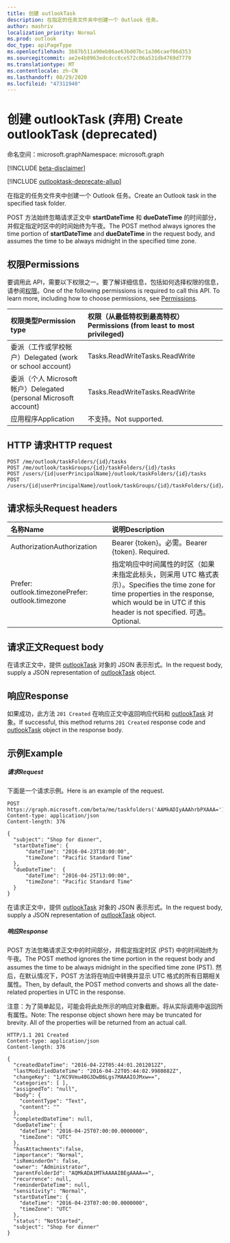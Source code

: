 ```yaml
---
title: 创建 outlookTask
description: 在指定的任务文件夹中创建一个 Outlook 任务。
author: mashriv
localization_priority: Normal
ms.prod: outlook
doc_type: apiPageType
ms.openlocfilehash: 3b87b511a90eb86ae63bd07bc1a306caef06d353
ms.sourcegitcommit: ae2e4b8963edcdcc8ce572c06a531db4769d7779
ms.translationtype: MT
ms.contentlocale: zh-CN
ms.lasthandoff: 08/29/2020
ms.locfileid: "47311940"
---
```

# <a name="create-outlooktask-deprecated"></a><span data-ttu-id="97f83-103">创建 outlookTask (弃用) </span><span class="sxs-lookup"><span data-stu-id="97f83-103">Create outlookTask (deprecated)</span></span>

<span data-ttu-id="97f83-104">命名空间：microsoft.graph</span><span class="sxs-lookup"><span data-stu-id="97f83-104">Namespace: microsoft.graph</span></span>

[!INCLUDE [beta-disclaimer](../../includes/beta-disclaimer.md)]

[!INCLUDE [outlooktask-deprecate-allup](../../includes/outlooktask-deprecate-allup.md)]


<span data-ttu-id="97f83-105">在指定的任务文件夹中创建一个 Outlook 任务。</span><span class="sxs-lookup"><span data-stu-id="97f83-105">Create an Outlook task in the specified task folder.</span></span>

<span data-ttu-id="97f83-106">POST 方法始终忽略请求正文中 **startDateTime** 和 **dueDateTime** 的时间部分，并假定指定时区中的时间始终为午夜。</span><span class="sxs-lookup"><span data-stu-id="97f83-106">The POST method always ignores the time portion of **startDateTime** and **dueDateTime** in the request body, and assumes the time to be always midnight in the specified time zone.</span></span>

## <a name="permissions"></a><span data-ttu-id="97f83-107">权限</span><span class="sxs-lookup"><span data-stu-id="97f83-107">Permissions</span></span>
<span data-ttu-id="97f83-p101">要调用此 API，需要以下权限之一。要了解详细信息，包括如何选择权限的信息，请参阅[权限](/graph/permissions-reference)。</span><span class="sxs-lookup"><span data-stu-id="97f83-p101">One of the following permissions is required to call this API. To learn more, including how to choose permissions, see [Permissions](/graph/permissions-reference).</span></span>

|<span data-ttu-id="97f83-110">权限类型</span><span class="sxs-lookup"><span data-stu-id="97f83-110">Permission type</span></span>      | <span data-ttu-id="97f83-111">权限（从最低特权到最高特权）</span><span class="sxs-lookup"><span data-stu-id="97f83-111">Permissions (from least to most privileged)</span></span>              |
|:--------------------|:---------------------------------------------------------|
|<span data-ttu-id="97f83-112">委派（工作或学校帐户）</span><span class="sxs-lookup"><span data-stu-id="97f83-112">Delegated (work or school account)</span></span> | <span data-ttu-id="97f83-113">Tasks.ReadWrite</span><span class="sxs-lookup"><span data-stu-id="97f83-113">Tasks.ReadWrite</span></span>    |
|<span data-ttu-id="97f83-114">委派（个人 Microsoft 帐户）</span><span class="sxs-lookup"><span data-stu-id="97f83-114">Delegated (personal Microsoft account)</span></span> | <span data-ttu-id="97f83-115">Tasks.ReadWrite</span><span class="sxs-lookup"><span data-stu-id="97f83-115">Tasks.ReadWrite</span></span>    |
|<span data-ttu-id="97f83-116">应用程序</span><span class="sxs-lookup"><span data-stu-id="97f83-116">Application</span></span> | <span data-ttu-id="97f83-117">不支持。</span><span class="sxs-lookup"><span data-stu-id="97f83-117">Not supported.</span></span> |

## <a name="http-request"></a><span data-ttu-id="97f83-118">HTTP 请求</span><span class="sxs-lookup"><span data-stu-id="97f83-118">HTTP request</span></span>
<!-- { "blockType": "ignored" } -->
```http
POST /me/outlook/taskFolders/{id}/tasks
POST /me/outlook/taskGroups/{id}/taskFolders/{id}/tasks
POST /users/{id|userPrincipalName}/outlook/taskFolders/{id}/tasks
POST /users/{id|userPrincipalName}/outlook/taskGroups/{id}/taskFolders/{id}/tasks
```
## <a name="request-headers"></a><span data-ttu-id="97f83-119">请求标头</span><span class="sxs-lookup"><span data-stu-id="97f83-119">Request headers</span></span>
| <span data-ttu-id="97f83-120">名称</span><span class="sxs-lookup"><span data-stu-id="97f83-120">Name</span></span>       | <span data-ttu-id="97f83-121">说明</span><span class="sxs-lookup"><span data-stu-id="97f83-121">Description</span></span>|
|:---------------|:----------|
| <span data-ttu-id="97f83-122">Authorization</span><span class="sxs-lookup"><span data-stu-id="97f83-122">Authorization</span></span>  | <span data-ttu-id="97f83-p102">Bearer {token}。必需。</span><span class="sxs-lookup"><span data-stu-id="97f83-p102">Bearer {token}. Required.</span></span> |
| <span data-ttu-id="97f83-125">Prefer: outlook.timezone</span><span class="sxs-lookup"><span data-stu-id="97f83-125">Prefer: outlook.timezone</span></span> | <span data-ttu-id="97f83-126">指定响应中时间属性的时区（如果未指定此标头，则采用 UTC 格式表示）。</span><span class="sxs-lookup"><span data-stu-id="97f83-126">Specifies the time zone for time properties in the response, which would be in UTC if this header is not specified.</span></span> <span data-ttu-id="97f83-127">可选。</span><span class="sxs-lookup"><span data-stu-id="97f83-127">Optional.</span></span>|

## <a name="request-body"></a><span data-ttu-id="97f83-128">请求正文</span><span class="sxs-lookup"><span data-stu-id="97f83-128">Request body</span></span>
<span data-ttu-id="97f83-129">在请求正文中，提供 [outlookTask](../resources/outlooktask.md) 对象的 JSON 表示形式。</span><span class="sxs-lookup"><span data-stu-id="97f83-129">In the request body, supply a JSON representation of [outlookTask](../resources/outlooktask.md) object.</span></span>

## <a name="response"></a><span data-ttu-id="97f83-130">响应</span><span class="sxs-lookup"><span data-stu-id="97f83-130">Response</span></span>

<span data-ttu-id="97f83-131">如果成功，此方法 `201 Created` 在响应正文中返回响应代码和 [outlookTask](../resources/outlooktask.md) 对象。</span><span class="sxs-lookup"><span data-stu-id="97f83-131">If successful, this method returns `201 Created` response code and [outlookTask](../resources/outlooktask.md) object in the response body.</span></span>

## <a name="example"></a><span data-ttu-id="97f83-132">示例</span><span class="sxs-lookup"><span data-stu-id="97f83-132">Example</span></span>
##### <a name="request"></a><span data-ttu-id="97f83-133">请求</span><span class="sxs-lookup"><span data-stu-id="97f83-133">Request</span></span>
<span data-ttu-id="97f83-134">下面是一个请求示例。</span><span class="sxs-lookup"><span data-stu-id="97f83-134">Here is an example of the request.</span></span>
<!-- {
  "blockType": "request",
  "name": "create_outlooktask_from_outlooktaskfolder"
}-->
```http
POST https://graph.microsoft.com/beta/me/taskfolders('AAMkADIyAAAhrbPXAAA=')/tasks
Content-type: application/json
Content-length: 376

{
  "subject": "Shop for dinner",
  "startDateTime": {
      "dateTime": "2016-04-23T18:00:00",
      "timeZone": "Pacific Standard Time"
  },
  "dueDateTime":  {
      "dateTime": "2016-04-25T13:00:00",
      "timeZone": "Pacific Standard Time"
  }
}
```
<span data-ttu-id="97f83-135">在请求正文中，提供 [outlookTask](../resources/outlooktask.md) 对象的 JSON 表示形式。</span><span class="sxs-lookup"><span data-stu-id="97f83-135">In the request body, supply a JSON representation of [outlookTask](../resources/outlooktask.md) object.</span></span>
##### <a name="response"></a><span data-ttu-id="97f83-136">响应</span><span class="sxs-lookup"><span data-stu-id="97f83-136">Response</span></span>
<span data-ttu-id="97f83-137">POST 方法忽略请求正文中的时间部分，并假定指定时区 (PST) 中的时间始终为午夜。</span><span class="sxs-lookup"><span data-stu-id="97f83-137">The POST method ignores the time portion in the request body and assumes the time to be always midnight in the specified time zone (PST).</span></span> <span data-ttu-id="97f83-138">然后，在默认情况下，POST 方法将在响应中转换并显示 UTC 格式的所有日期相关属性。</span><span class="sxs-lookup"><span data-stu-id="97f83-138">Then, by default, the POST method converts and shows all the date-related properties in UTC in the response.</span></span>

<span data-ttu-id="97f83-p105">注意：为了简单起见，可能会将此处所示的响应对象截断。将从实际调用中返回所有属性。</span><span class="sxs-lookup"><span data-stu-id="97f83-p105">Note: The response object shown here may be truncated for brevity. All of the properties will be returned from an actual call.</span></span>
<!-- {
  "blockType": "response",
  "truncated": true,
  "@odata.type": "microsoft.graph.outlookTask"
} -->
```http
HTTP/1.1 201 Created
Content-type: application/json
Content-length: 376

{
  "createdDateTime": "2016-04-22T05:44:01.2012012Z",
  "lastModifiedDateTime": "2016-04-22T05:44:02.9980882Z",
  "changeKey": "1/KC9Vmu40G3DwB6Lgs7MAAAIOJMxw==",
  "categories": [ ],
  "assignedTo": "null",
  "body": {
    "contentType": "Text",
    "content": ""
  },
  "completedDateTime": null,
  "dueDateTime": {
    "dateTime": "2016-04-25T07:00:00.0000000",
    "timeZone": "UTC"
  },
  "hasAttachments":false,
  "importance": "Normal",
  "isReminderOn": false,
  "owner": "Administrator",
  "parentFolderId": "AQMkADA1MTkAAAAIBEgAAAA==",
  "recurrence": null,
  "reminderDateTime": null,
  "sensitivity": "Normal",
  "startDateTime": {
    "dateTime": "2016-04-23T07:00:00.0000000",
    "timeZone": "UTC"
  },
  "status": "NotStarted",
  "subject": "Shop for dinner"
}
```

<!-- uuid: 8fcb5dbc-d5aa-4681-8e31-b001d5168d79
2015-10-25 14:57:30 UTC -->
<!--
{
  "type": "#page.annotation",
  "description": "Create outlookTask",
  "keywords": "",
  "section": "documentation",
  "tocPath": "",
  "suppressions": []
}
-->
